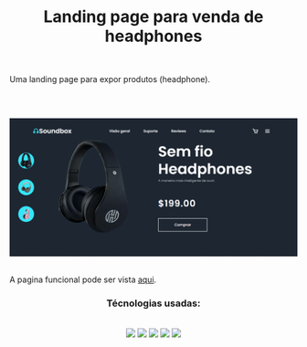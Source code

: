 <h1 align='center'> Landing page para venda de headphones</h1><br>

<p>Uma landing page para expor produtos (headphone).</p><br>

##
<a href='https://landing-page-pearl-nine.vercel.app/'><img src='./img/projeto.png'></a>

##

<p> A pagina funcional pode ser vista <a href='https://landing-page-pearl-nine.vercel.app/'>aqui</a>.</p>

<h3 align='center'>Técnologias usadas:</h3><br>

<div align='center' style='diplay: inline-block'>
  <img aling='center' widht='50' height='50' src="https://cdn.jsdelivr.net/gh/devicons/devicon/icons/html5/html5-original.svg"/>
  <img aling='center' widht='50' height='50' src="https://cdn.jsdelivr.net/gh/devicons/devicon/icons/css3/css3-original.svg"/>
  <img aling='center' widht='50' height='50' src="https://cdn.jsdelivr.net/gh/devicons/devicon/icons/sass/sass-original.svg"/>
  <img aling='center' widht='50' height='50' src="https://cdn.jsdelivr.net/gh/devicons/devicon/icons/javascript/javascript-original.svg"/>
  <img aling='center' widht='50' height='50' src="https://cdn.jsdelivr.net/gh/devicons/devicon/icons/jquery/jquery-plain-wordmark.svg" /> 
</div><br>
